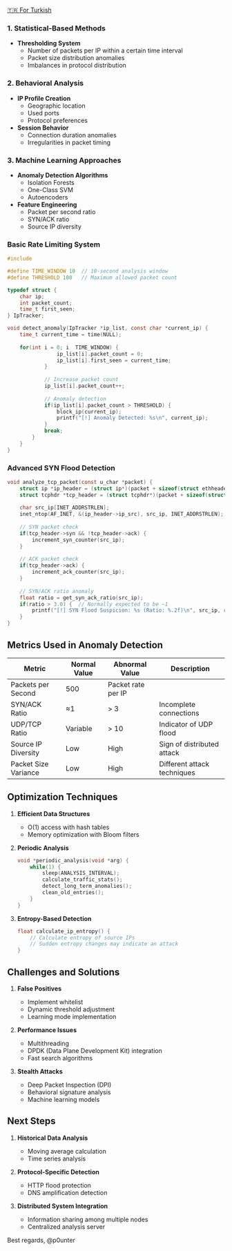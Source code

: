 <a href="https://github.com/trycatchh/protecton_defender/blob/documents/Anormal%20Trafik%20Tespiti.md">🇹🇷 For Turkish</a>

### 1. Statistical-Based Methods
- **Thresholding System**
  - Number of packets per IP within a certain time interval
  - Packet size distribution anomalies
  - Imbalances in protocol distribution

### 2. Behavioral Analysis
- **IP Profile Creation**
  - Geographic location
  - Used ports
  - Protocol preferences
- **Session Behavior**
  - Connection duration anomalies
  - Irregularities in packet timing

### 3. Machine Learning Approaches
- **Anomaly Detection Algorithms**
  - Isolation Forests
  - One-Class SVM
  - Autoencoders
- **Feature Engineering**
  - Packet per second ratio
  - SYN/ACK ratio
  - Source IP diversity

### Basic Rate Limiting System
```c
#include 

#define TIME_WINDOW 10  // 10-second analysis window
#define THRESHOLD 100   // Maximum allowed packet count

typedef struct {
    char ip;
    int packet_count;
    time_t first_seen;
} IpTracker;

void detect_anomaly(IpTracker *ip_list, const char *current_ip) {
    time_t current_time = time(NULL);
    
    for(int i = 0; i  TIME_WINDOW) {
                ip_list[i].packet_count = 0;
                ip_list[i].first_seen = current_time;
            }
            
            // Increase packet count
            ip_list[i].packet_count++;
            
            // Anomaly detection
            if(ip_list[i].packet_count > THRESHOLD) {
                block_ip(current_ip);
                printf("[!] Anomaly Detected: %s\n", current_ip);
            }
            break;
        }
    }
}
```

### Advanced SYN Flood Detection
```c
void analyze_tcp_packet(const u_char *packet) {
    struct ip *ip_header = (struct ip*)(packet + sizeof(struct ethheader));
    struct tcphdr *tcp_header = (struct tcphdr*)(packet + sizeof(struct ethheader) + sizeof(struct ip));
    
    char src_ip[INET_ADDRSTRLEN];
    inet_ntop(AF_INET, &(ip_header->ip_src), src_ip, INET_ADDRSTRLEN);
    
    // SYN packet check
    if(tcp_header->syn && !tcp_header->ack) {
        increment_syn_counter(src_ip);
    }
    
    // ACK packet check
    if(tcp_header->ack) {
        increment_ack_counter(src_ip);
    }
    
    // SYN/ACK ratio anomaly
    float ratio = get_syn_ack_ratio(src_ip);
    if(ratio > 3.0) {  // Normally expected to be ~1
        printf("[!] SYN Flood Suspicion: %s (Ratio: %.2f)\n", src_ip, ratio);
    }
}
```

## Metrics Used in Anomaly Detection

| Metric               | Normal Value | Abnormal Value | Description                   |
|----------------------|--------------|----------------|-------------------------------|
| Packets per Second   |  500          | Packet rate per IP             |
| SYN/ACK Ratio        | ≈1           | > 3            | Incomplete connections        |
| UDP/TCP Ratio        | Variable     | > 10           | Indicator of UDP flood        |
| Source IP Diversity  | Low          | High           | Sign of distributed attack    |
| Packet Size Variance | Low          | High           | Different attack techniques   |

## Optimization Techniques

1. **Efficient Data Structures**
   - O(1) access with hash tables
   - Memory optimization with Bloom filters

2. **Periodic Analysis**
   ```c
   void *periodic_analysis(void *arg) {
       while(1) {
           sleep(ANALYSIS_INTERVAL);
           calculate_traffic_stats();
           detect_long_term_anomalies();
           clean_old_entries();
       }
   }
   ```

3. **Entropy-Based Detection**
   ```c
   float calculate_ip_entropy() {
       // Calculate entropy of source IPs
       // Sudden entropy changes may indicate an attack
   }
   ```

## Challenges and Solutions

1. **False Positives**
   - Implement whitelist
   - Dynamic threshold adjustment
   - Learning mode implementation

2. **Performance Issues**
   - Multithreading
   - DPDK (Data Plane Development Kit) integration
   - Fast search algorithms

3. **Stealth Attacks**
   - Deep Packet Inspection (DPI)
   - Behavioral signature analysis
   - Machine learning models

## Next Steps

1. **Historical Data Analysis**
   - Moving average calculation
   - Time series analysis

2. **Protocol-Specific Detection**
   - HTTP flood protection
   - DNS amplification detection

3. **Distributed System Integration**
   - Information sharing among multiple nodes
   - Centralized analysis server

Best regards, @p0unter
